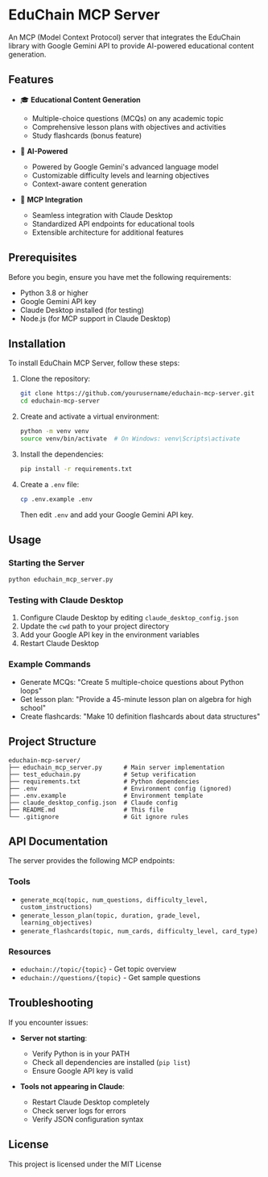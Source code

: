 # EduChain MCP Server 

An MCP (Model Context Protocol) server that integrates the EduChain library with Google Gemini API to provide AI-powered educational content generation.

## Features

- 🎓 **Educational Content Generation**
  - Multiple-choice questions (MCQs) on any academic topic
  - Comprehensive lesson plans with objectives and activities
  - Study flashcards (bonus feature)
  
- 🤖 **AI-Powered**
  - Powered by Google Gemini's advanced language model
  - Customizable difficulty levels and learning objectives
  - Context-aware content generation

- 🔌 **MCP Integration**
  - Seamless integration with Claude Desktop
  - Standardized API endpoints for educational tools
  - Extensible architecture for additional features

## Prerequisites

Before you begin, ensure you have met the following requirements:

- Python 3.8 or higher
- Google Gemini API key
- Claude Desktop installed (for testing)
- Node.js (for MCP support in Claude Desktop)

## Installation

To install EduChain MCP Server, follow these steps:

1. Clone the repository:
   ```bash
   git clone https://github.com/yourusername/educhain-mcp-server.git
   cd educhain-mcp-server
   ```

2. Create and activate a virtual environment:
   ```bash
   python -m venv venv
   source venv/bin/activate  # On Windows: venv\Scripts\activate
   ```

3. Install the dependencies:
   ```bash
   pip install -r requirements.txt
   ```

4. Create a `.env` file:
   ```bash
   cp .env.example .env
   ```
   Then edit `.env` and add your Google Gemini API key.

## Usage

### Starting the Server
```bash
python educhain_mcp_server.py
```

### Testing with Claude Desktop
1. Configure Claude Desktop by editing `claude_desktop_config.json`
2. Update the `cwd` path to your project directory
3. Add your Google API key in the environment variables
4. Restart Claude Desktop

### Example Commands
- Generate MCQs: "Create 5 multiple-choice questions about Python loops"
- Get lesson plan: "Provide a 45-minute lesson plan on algebra for high school"
- Create flashcards: "Make 10 definition flashcards about data structures"

## Project Structure

```
educhain-mcp-server/
├── educhain_mcp_server.py      # Main server implementation
├── test_educhain.py            # Setup verification
├── requirements.txt            # Python dependencies
├── .env                        # Environment config (ignored)
├── .env.example                # Environment template
├── claude_desktop_config.json  # Claude config
├── README.md                   # This file
└── .gitignore                  # Git ignore rules
```

## API Documentation

The server provides the following MCP endpoints:

### Tools
- `generate_mcq(topic, num_questions, difficulty_level, custom_instructions)`
- `generate_lesson_plan(topic, duration, grade_level, learning_objectives)`
- `generate_flashcards(topic, num_cards, difficulty_level, card_type)`

### Resources
- `educhain://topic/{topic}` - Get topic overview
- `educhain://questions/{topic}` - Get sample questions

## Troubleshooting

If you encounter issues:

- **Server not starting**: 
  - Verify Python is in your PATH
  - Check all dependencies are installed (`pip list`)
  - Ensure Google API key is valid

- **Tools not appearing in Claude**:
  - Restart Claude Desktop completely
  - Check server logs for errors
  - Verify JSON configuration syntax

## License
This project is licensed under the MIT License

